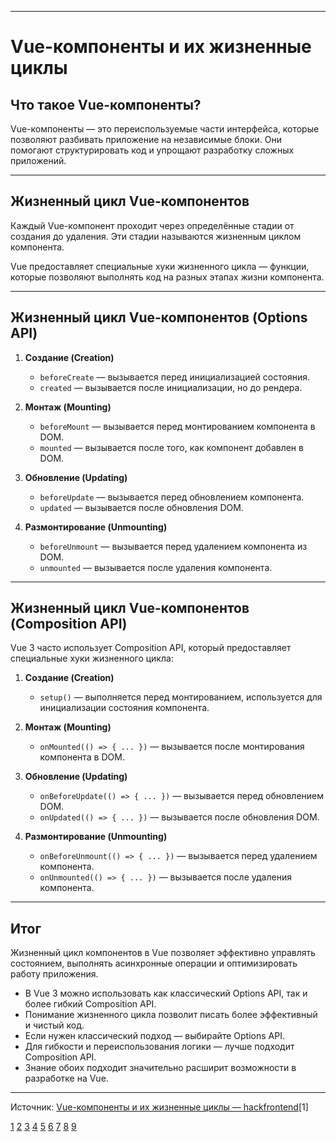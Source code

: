 
---

# Vue-компоненты и их жизненные циклы

## Что такое Vue-компоненты?

Vue-компоненты — это переиспользуемые части интерфейса, которые позволяют разбивать приложение на независимые блоки. Они помогают структурировать код и упрощают разработку сложных приложений.

---

## Жизненный цикл Vue-компонентов

Каждый Vue-компонент проходит через определённые стадии от создания до удаления. Эти стадии называются жизненным циклом компонента.

Vue предоставляет специальные хуки жизненного цикла — функции, которые позволяют выполнять код на разных этапах жизни компонента.

---

## Жизненный цикл Vue-компонентов (Options API)

1. **Создание (Creation)**

   - `beforeCreate` — вызывается перед инициализацией состояния.
   - `created` — вызывается после инициализации, но до рендера.

2. **Монтаж (Mounting)**

   - `beforeMount` — вызывается перед монтированием компонента в DOM.
   - `mounted` — вызывается после того, как компонент добавлен в DOM.

3. **Обновление (Updating)**

   - `beforeUpdate` — вызывается перед обновлением компонента.
   - `updated` — вызывается после обновления DOM.

4. **Размонтирование (Unmounting)**
   - `beforeUnmount` — вызывается перед удалением компонента из DOM.
   - `unmounted` — вызывается после удаления компонента.

---

## Жизненный цикл Vue-компонентов (Composition API)

Vue 3 часто использует Composition API, который предоставляет специальные хуки жизненного цикла:

1. **Создание (Creation)**

   - `setup()` — выполняется перед монтированием, используется для инициализации состояния компонента.

2. **Монтаж (Mounting)**

   - `onMounted(() => { ... })` — вызывается после монтирования компонента в DOM.

3. **Обновление (Updating)**

   - `onBeforeUpdate(() => { ... })` — вызывается перед обновлением DOM.
   - `onUpdated(() => { ... })` — вызывается после обновления DOM.

4. **Размонтирование (Unmounting)**
   - `onBeforeUnmount(() => { ... })` — вызывается перед удалением компонента.
   - `onUnmounted(() => { ... })` — вызывается после удаления компонента.

---

## Итог

Жизненный цикл компонентов в Vue позволяет эффективно управлять состоянием, выполнять асинхронные операции и оптимизировать работу приложения.

- В Vue 3 можно использовать как классический Options API, так и более гибкий Composition API.
- Понимание жизненного цикла позволит писать более эффективный и чистый код.
- Если нужен классический подход — выбирайте Options API.
- Для гибкости и переиспользования логики — лучше подходит Composition API.
- Знание обоих подходит значительно расширит возможности в разработке на Vue.

---

Источник: [Vue-компоненты и их жизненные циклы — hackfrontend](https://www.hackfrontend.com/docs/vue/components-lifecycle)[1]

[1](https://www.hackfrontend.com/docs/vue/components-lifecycle)
[2](https://ru.vuejs.org/api/composition-api-lifecycle)
[3](https://www.digitalocean.com/community/tutorials/vuejs-component-lifecycle-ru)
[4](https://habr.com/ru/companies/otus/articles/808901/)
[5](https://foxminded.ua/ru/khuki-zhiznennogo-tsikla-vue/)
[6](https://purpleschool.ru/knowledge-base/article/before)
[7](https://www.8host.com/blog/kak-rabotayut-xuki-zhiznennogo-cikla-v-vue-js/)
[8](https://habr.com/ru/articles/482030/)
[9](https://ru.vuejs.org/guide/essentials/component-basics)
